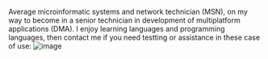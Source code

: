 Average microinformatic systems and network technician (MSN), on my way to become in a senior technician in development of multiplatform applications (DMA). I enjoy learning languages and programming languages, then contact me if you need testting or assistance in these case of use:
![image](https://user-images.githubusercontent.com/81053395/203562078-1efb3b56-d815-4f30-9c7c-4d5ea3987a29.png)



<!--
**ergoegos/ergoegos** is a ✨ _special_ ✨ repository because its `README.md` (this file) appears on your GitHub profile.
![](https://github-readme-stats.vercel.app/api?username=ergoegos&show_icons=true)
Here are some ideas to get you started:

- 🔭 I’m currently working on ...
- 🌱 I’m currently learning ...
- 👯 I’m looking to collaborate on ...
- 🤔 I’m looking for help with ...
- 💬 Ask me about ...
- 📫 How to reach me: ...
- 😄 Pronouns: ...
- ⚡ Fun fact: ...
-->
